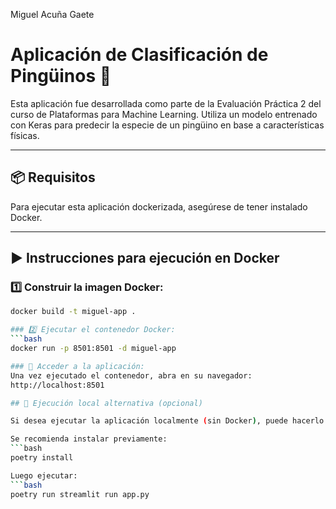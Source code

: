 ﻿Miguel Acuña Gaete

# Aplicación de Clasificación de Pingüinos 🐧

Esta aplicación fue desarrollada como parte de la Evaluación Práctica 2 del curso de Plataformas para Machine Learning. Utiliza un modelo entrenado con Keras para predecir la especie de un pingüino en base a características físicas.

---

## 📦 Requisitos

Para ejecutar esta aplicación dockerizada, asegúrese de tener instalado Docker.

---

## ▶️ Instrucciones para ejecución en Docker

### 1️⃣ Construir la imagen Docker:
```bash
docker build -t miguel-app .

### 2️⃣ Ejecutar el contenedor Docker:
```bash
docker run -p 8501:8501 -d miguel-app

### 🔗 Acceder a la aplicación:
Una vez ejecutado el contenedor, abra en su navegador:
http://localhost:8501

## 🔎 Ejecución local alternativa (opcional)

Si desea ejecutar la aplicación localmente (sin Docker), puede hacerlo activando el entorno de Poetry y ejecutando:

Se recomienda instalar previamente:
```bash
poetry install

Luego ejecutar:
```bash
poetry run streamlit run app.py